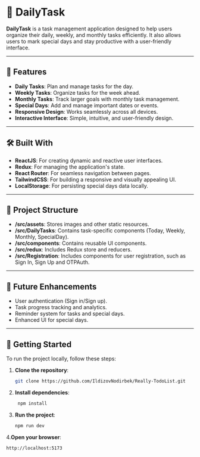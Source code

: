 # 📝 DailyTask

**DailyTask** is a task management application designed to help users organize their daily, weekly, and monthly tasks efficiently. It also allows users to mark special days and stay productive with a user-friendly interface.

---

## 📌 Features

- **Daily Tasks**: Plan and manage tasks for the day.
- **Weekly Tasks**: Organize tasks for the week ahead.
- **Monthly Tasks**: Track larger goals with monthly task management.
- **Special Days**: Add and manage important dates or events.
- **Responsive Design**: Works seamlessly across all devices.
- **Interactive Interface**: Simple, intuitive, and user-friendly design.

---

## 🛠 Built With

- **ReactJS**: For creating dynamic and reactive user interfaces.
- **Redux**: For managing the application's state.
- **React Router**: For seamless navigation between pages.
- **TailwindCSS**: For building a responsive and visually appealing UI.
- **LocalStorage**: For persisting special days data locally.

---

## 📂 Project Structure

- **/src/assets**: Stores images and other static resources.
- **/src/DailyTasks**: Contains task-specific components (Today, Weekly, Monthly, SpecialDay).
- **/src/components**: Contains reusable UI components.
- **/src/redux**: Includes Redux store and reducers.
- **/src/Registration**: Includes components for user registration, such as Sign In, Sign Up and OTPAuth.

---

## 🔧 Future Enhancements

- User authentication (Sign in/Sign up).
- Task progress tracking and analytics.
- Reminder system for tasks and special days.
- Enhanced UI for special days.

---

## 🚀 Getting Started

To run the project locally, follow these steps:

1. **Clone the repository**:

   ```bash
   git clone https://github.com/IldizovNodirbek/Really-TodoList.git
   ```

2. **Install dependencies**:

   ```bash
    npm install
   ```

3. **Run the project**:
   ```bash
   npm run dev
   ```

4.**Open your browser**:

```bash
http://localhost:5173
```
